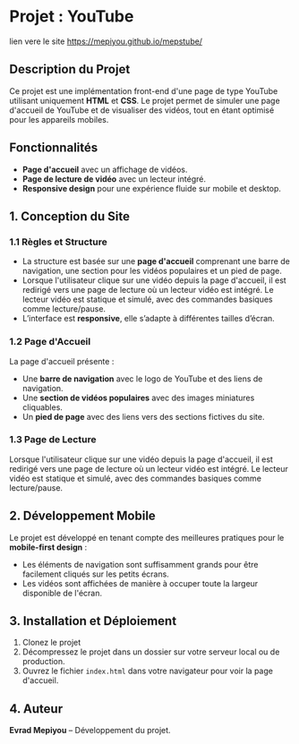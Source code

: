 
# Projet :  YouTube
lien vere le site https://mepiyou.github.io/mepstube/
## Description du Projet

Ce projet est une implémentation front-end d'une page de type YouTube utilisant uniquement **HTML** et **CSS**. Le projet permet de simuler une page d'accueil de YouTube et de visualiser des vidéos, tout en étant optimisé pour les appareils mobiles.

## Fonctionnalités

- **Page d'accueil** avec un affichage de vidéos.
- **Page de lecture de vidéo** avec un lecteur intégré.
- **Responsive design** pour une expérience fluide sur mobile et desktop.

## 1. Conception du Site

### 1.1 Règles et Structure

- La structure est basée sur une **page d'accueil** comprenant une barre de navigation, une section pour les vidéos populaires et un pied de page.
- Lorsque l'utilisateur clique sur une vidéo depuis la page d'accueil, il est redirigé vers une page de lecture où un lecteur vidéo est intégré. Le lecteur vidéo est statique et simulé, avec des commandes basiques comme lecture/pause.
- L’interface est **responsive**, elle s’adapte à différentes tailles d’écran.

### 1.2 Page d'Accueil

La page d'accueil présente :
- Une **barre de navigation** avec le logo de YouTube et des liens de navigation.
- Une **section de vidéos populaires** avec des images miniatures cliquables.
- Un **pied de page** avec des liens vers des sections fictives du site.

### 1.3 Page de Lecture

Lorsque l'utilisateur clique sur une vidéo depuis la page d'accueil, il est redirigé vers une page de lecture où un lecteur vidéo est intégré. Le lecteur vidéo est statique et simulé, avec des commandes basiques comme lecture/pause.

## 2. Développement Mobile

Le projet est développé en tenant compte des meilleures pratiques pour le **mobile-first design** :
- Les éléments de navigation sont suffisamment grands pour être facilement cliqués sur les petits écrans.
- Les vidéos sont affichées de manière à occuper toute la largeur disponible de l'écran.

## 3. Installation et Déploiement

1. Clonez le projet 
2. Décompressez le projet dans un dossier sur votre serveur local ou de production.
3. Ouvrez le fichier `index.html` dans votre navigateur pour voir la page d'accueil.

## 4. Auteur

**Evrad Mepiyou** – Développement du projet.


